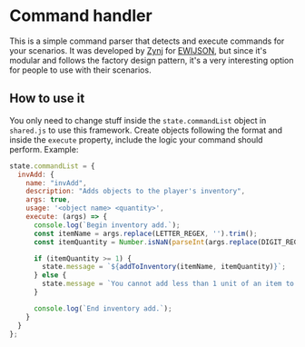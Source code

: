 # Command handler
This is a simple command parser that detects and execute commands for your scenarios. It was developed by [Zynj](https://github.com/Zynj-git) for [EWIJSON](https://github.com/Zynj-git/AIDungeon/tree/master/AID-Script-Examples/EWIJSON), but since it's modular and follows the factory design pattern, it's a very interesting option for people to use with their scenarios.

## How to use it
You only need to change stuff inside the `state.commandList` object in `shared.js` to use this framework. Create objects following the format and inside the `execute` property, include the logic your command should perform. Example:

```javascript
state.commandList = {
  invAdd: {
    name: "invAdd",
    description: "Adds objects to the player's inventory",
    args: true,
    usage: '<object name> <quantity>',
    execute: (args) => {
      console.log(`Begin inventory add.`);
      const itemName = args.replace(LETTER_REGEX, '').trim();
      const itemQuantity = Number.isNaN(parseInt(args.replace(DIGIT_REGEX, '').trim())) ? 1 : parseInt(args.replace(DIGIT_REGEX, '').trim());

      if (itemQuantity >= 1) {
        state.message = `${addToInventory(itemName, itemQuantity)}`;
      } else {
        state.message = `You cannot add less than 1 unit of an item to your inventory.`;
      }

      console.log(`End inventory add.`);
    }
  }
};
```